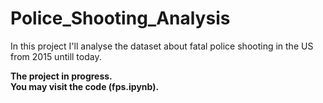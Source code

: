 # Police_Shooting_Analysis

In this project I'll analyse the dataset about fatal police shooting in the US from 2015 untill today.

**The project in progress.   
You may visit the code (fps.ipynb).**
